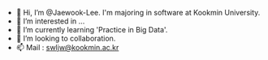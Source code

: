 - 👋 Hi, I’m @Jaewook-Lee. I'm majoring in software at Kookmin University.
- 👀 I’m interested in ...  
- 🌱 I’m currently learning 'Practice in Big Data'.  
- 💞️ I’m looking to collaboration.
- 📫 Mail : swljw@kookmin.ac.kr

<!---
Jaewook-Lee/Jaewook-Lee is a ✨ special ✨ repository because its `README.md` (this file) appears on your GitHub profile.
You can click the Preview link to take a look at your changes.
--->
